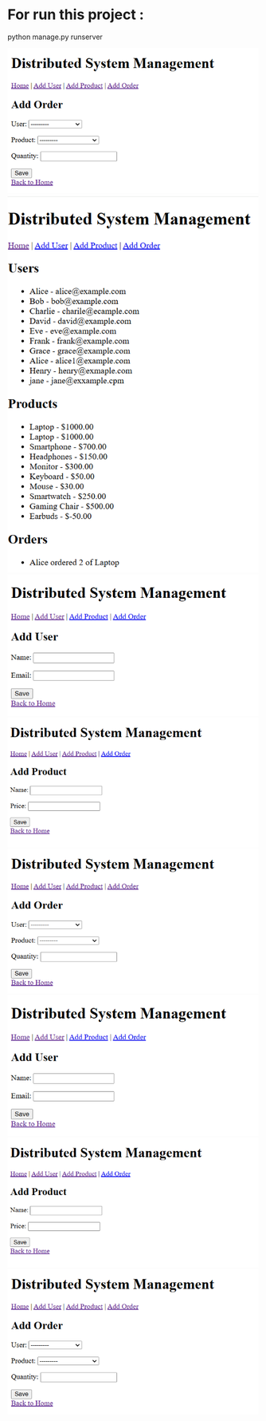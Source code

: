 # For run this project :

 python manage.py runserver

 ![alt text](ts4.png)![alt text](<Screenshot 2025-01-03 123810.png>) ![alt text](<Screenshot 2025-01-03 124228.png>) ![alt text](<Screenshot 2025-01-03 124421.png>) ![alt text](<Screenshot 2025-01-03 124644.png>) ![alt text](ts2.png) ![alt text](ts3.png) ![alt text](ts4-1.png)
